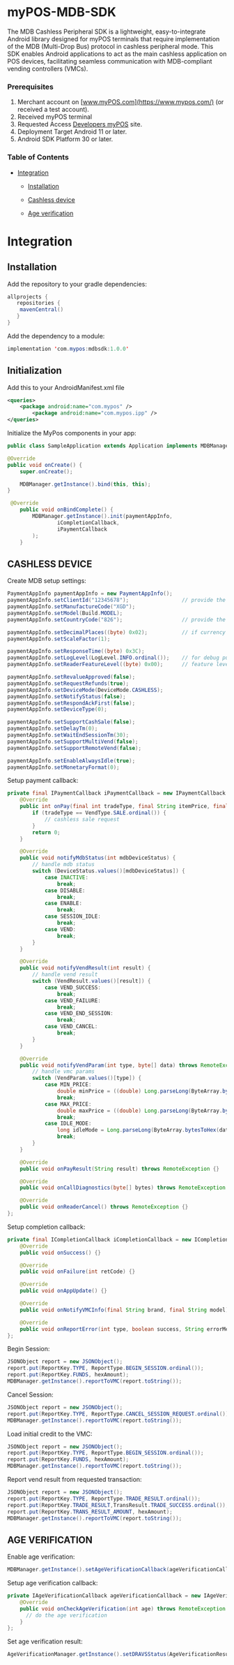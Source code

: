 # myPOS-MDB-SDK

The MDB Cashless Peripheral SDK is a lightweight, easy-to-integrate Android library designed for myPOS terminals that require implementation of the MDB (Multi-Drop Bus) protocol in cashless peripheral mode. This SDK enables Android applications to act as the main cashless application on POS devices, facilitating seamless communication with MDB-compliant vending controllers (VMCs).

### Prerequisites

1. Merchant account on [www.myPOS.com](https://www.mypos.com/) (or received a test account).
2. Received myPOS terminal
3. Requested Access   [Developers myPOS](http://developers.mypos.com) site.
4.	Deployment Target Android 11 or later.
5.	Android SDK Platform 30 or later.

### Table of Contents

* [Integration](#integration)
  
  * [Installation](#installation)
  
  * [Cashless device](#cashless-device)

  * [Age verification](#age-verification)
  
# Integration

## Installation
Add the repository to your gradle dependencies:

```java
allprojects {
   repositories {
   	mavenCentral()
   }
}
```

Add the dependency to a module:

```java
implementation 'com.mypos:mdbsdk:1.0.0'
```


## Initialization

Add this to your AndroidManifest.xml file
```xml
<queries>
	<package android:name="com.mypos" />
        <package android:name="com.mypos.ipp" />
</queries>
```

Initialize the MyPos components in your app:

```Java
public class SampleApplication extends Application implements MDBManager.OnBindListener {

@Override
public void onCreate() {
	super.onCreate();

	MDBManager.getInstance().bind(this, this);
}

 @Override
    public void onBindComplete() {
        MDBManager.getInstance().init(paymentAppInfo,
                iCompletionCallback,
                iPaymentCallback
        );
    }
```

## CASHLESS DEVICE

Create MDB setup settings:

```Java
PaymentAppInfo paymentAppInfo = new PaymentAppInfo();
paymentAppInfo.setClientId("12345678");                 // provide the terminal tid
paymentAppInfo.setManufactureCode("XGD");
paymentAppInfo.setModel(Build.MODEL);
paymentAppInfo.setCountryCode("826");                   // provide the terminal country code

paymentAppInfo.setDecimalPlaces((byte) 0x02);           // if currency do not support cents, provide 0x00
paymentAppInfo.setScaleFactor(1);

paymentAppInfo.setResponseTime((byte) 0x3C);
paymentAppInfo.setLogLevel(LogLevel.INFO.ordinal());    // for debug purposes can provide log level ALL
paymentAppInfo.setReaderFeatureLevel((byte) 0x00);      // feature level can be forced between 1 and 3, 0 means stand with VMC FL

paymentAppInfo.setRevalueApproved(false);
paymentAppInfo.setRequestRefunds(true);
paymentAppInfo.setDeviceMode(DeviceMode.CASHLESS);
paymentAppInfo.setNotifyStatus(false);
paymentAppInfo.setRespondAckFirst(false);
paymentAppInfo.setDeviceType(0);

paymentAppInfo.setSupportCashSale(false);
paymentAppInfo.setDelayTm(0);
paymentAppInfo.setWaitEndSessionTm(30);
paymentAppInfo.setSupportMultiVend(false);
paymentAppInfo.setSupportRemoteVend(false);

paymentAppInfo.setEnableAlwaysIdle(true);
paymentAppInfo.setMonetaryFormat(0);
```

Setup payment callback:

```Java
private final IPaymentCallback iPaymentCallback = new IPaymentCallback.Stub() {
    @Override
    public int onPay(final int tradeType, final String itemPrice, final String itemNumber) {
        if (tradeType == VendType.SALE.ordinal()) {
            // cashless sale request
        }
        return 0;
    }

    @Override
    public void notifyMdbStatus(int mdbDeviceStatus) {
        // handle mdb status
        switch (DeviceStatus.values()[mdbDeviceStatus]) {
            case INACTIVE:
                break;
            case DISABLE:
                break;
            case ENABLE:
                break;
            case SESSION_IDLE:
                break;
            case VEND:
                break;
        }
    }

    @Override
    public void notifyVendResult(int result) {
        // handle vend result
        switch (VendResult.values()[result]) {
            case VEND_SUCCESS:
                break;
            case VEND_FAILURE:
                break;
            case VEND_END_SESSION:
                break;
            case VEND_CANCEL:
                break;
        }
    }

    @Override
    public void notifyVendParam(int type, byte[] data) throws RemoteException {
        // handle vmc params
        switch (VendParam.values()[type]) {
            case MIN_PRICE:
                double minPrice = ((double) Long.parseLong(ByteArray.bytesToHex(data), 16)) / 100.0;
                break;
            case MAX_PRICE:
                double maxPrice = ((double) Long.parseLong(ByteArray.bytesToHex(data), 16)) / 100.0;
                break;
            case IDLE_MODE:
                long idleMode = Long.parseLong(ByteArray.bytesToHex(data), 16); // 0 - idle, 1 - always idle
                break;
        }
    }

    @Override
    public void onPayResult(String result) throws RemoteException {}

    @Override
    public void onCallDiagnostics(byte[] bytes) throws RemoteException {}

    @Override
    public void onReaderCancel() throws RemoteException {}
};
```

Setup completion callback:

```Java
private final ICompletionCallback iCompletionCallback = new ICompletionCallback.Stub() {
    @Override
    public void onSuccess() {}

    @Override
    public void onFailure(int retCode) {}

    @Override
    public void onAppUpdate() {}

    @Override
    public void onNotifyVMCInfo(final String brand, final String model) {}

    @Override
    public void onReportError(int type, boolean success, String errorMessage) throws RemoteException {}
};

```

Begin Session:
```Java
JSONObject report = new JSONObject();
report.put(ReportKey.TYPE, ReportType.BEGIN_SESSION.ordinal());
report.put(ReportKey.FUNDS, hexAmount);
MDBManager.getInstance().reportToVMC(report.toString());
```

Cancel Session:
```Java
JSONObject report = new JSONObject();
report.put(ReportKey.TYPE, ReportType.CANCEL_SESSION_REQUEST.ordinal());
MDBManager.getInstance().reportToVMC(report.toString());
```

Load initial credit to the VMC:
```Java
JSONObject report = new JSONObject();
report.put(ReportKey.TYPE, ReportType.BEGIN_SESSION.ordinal());
report.put(ReportKey.FUNDS, hexAmount);
MDBManager.getInstance().reportToVMC(report.toString());
```

Report vend result from requested transaction:
```Java
JSONObject report = new JSONObject();
report.put(ReportKey.TYPE, ReportType.TRADE_RESULT.ordinal());
report.put(ReportKey.TRADE_RESULT,TransResult.TRADE_SUCCESS.ordinal());
report.put(ReportKey.TRANS_RESULT_AMOUNT, hexAmount);
MDBManager.getInstance().reportToVMC(report.toString());
```

## AGE VERIFICATION

Enable age verification:
```Java
MDBManager.getInstance().setAgeVerificationCallback(ageVerificationCallback);
```

Setup age verification callback:
```Java
private IAgeVerificationCallback ageVerificationCallback = new IAgeVerificationCallback.Stub() {
    @Override
    public void onCheckAgeVerification(int age) throws RemoteException {
      // do the age verification
    }
};
```

Set age verification result:
```Java
AgeVerificationManager.getInstance().setDRAVSStatus(AgeVerificationResult.VALID_CARD);
```
